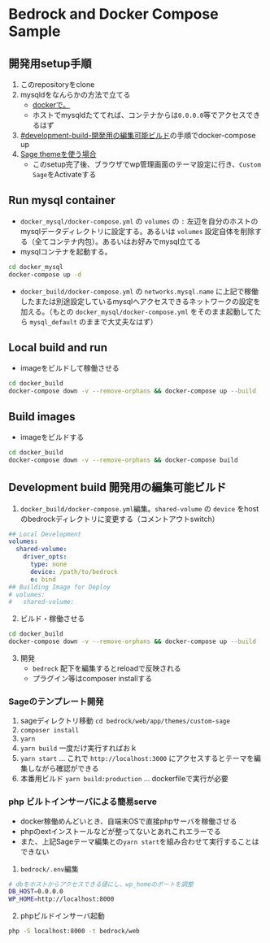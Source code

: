 
# Bedrock and Docker Compose Sample

## 開発用setup手順

1. このrepositoryをclone
2. mysqldをなんらかの方法で立てる
   - [dockerで。](#fisrtly-run-mysql-container)
   - ホストでmysqldたててれば、コンテナからは`0.0.0.0`等でアクセスできるはず
3. [#development-build-開発用の編集可能ビルド](#development-build-開発用の編集可能ビルド)の手順でdocker-compose up
4. [Sage themeを使う場合](#sageのテンプレート開発)
   - このsetup完了後、ブラウザでwp管理画面のテーマ設定に行き、`Custom Sage`をActivateする


## Run mysql container

- `docker_mysql/docker-compose.yml` の `volumes` の `:` 左辺を自分のホストのmysqlデータディレクトリに設定する。あるいは `volumes` 設定自体を削除する（全てコンテナ内包）。あるいはお好みでmysql立てる
- mysqlコンテナを起動する。

```sh
cd docker_mysql
docker-compose up -d
```

- `docker_build/docker-compose.yml` の `networks.mysql.name` に上記で稼働したまたは別途設定しているmysqlへアクセスできるネットワークの設定を加える。（もとの `docker_mysql/docker-compose.yml` をそのまま起動してたら `mysql_default` のままで大丈夫なはず）

## Local build and run

- imageをビルドして稼働させる

```sh
cd docker_build
docker-compose down -v --remove-orphans && docker-compose up --build
```

## Build images

- imageをビルドする

```sh
cd docker_build
docker-compose down -v --remove-orphans && docker-compose build
```

## Development build 開発用の編集可能ビルド

1. `docker_build/docker-compose.yml`編集。`shared-volume` の `device` をhostのbedrockディレクトリに変更する（コメントアウトswitch）

  ```yml
  ## Local Development
  volumes:
    shared-volume:
      driver_opts:
        type: none
        device: /path/to/bedrock
        o: bind
  ## Building Image for Deploy
  # volumes:
  #   shared-volume:
  ```

2. ビルド・稼働させる

  ```sh
  cd docker_build
  docker-compose down -v --remove-orphans && docker-compose up --build
  ```

3. 開発
   - `bedrock` 配下を編集するとreloadで反映される
   - プラグイン等はcomposer installする

### Sageのテンプレート開発

1. sageディレクトリ移動 `cd bedrock/web/app/themes/custom-sage`
2. `composer install`
3. `yarn`
4. `yarn build` 一度だけ実行すればおｋ
5. `yarn start` ... これで `http://localhost:3000` にアクセスするとテーマを編集しながら確認ができる
6. 本番用ビルド `yarn build:production` ... dockerfileで実行が必要

### php ビルトインサーバによる簡易serve

- docker稼働めんどいとき、自端末OSで直接phpサーバを稼働させる
- phpのextインストールなどが整ってないとあれこれエラーでる
- また、上記Sageテーマ編集との`yarn start`を組み合わせて実行することはできない

1. `bedrock/.env`編集

```sh
# dbをホストからアクセスできる値にし、wp_homeのポートを調整
DB_HOST=0.0.0.0
WP_HOME=http://localhost:8000
```

2. phpビルドインサーバ起動

```sh
php -S localhost:8000 -t bedrock/web
```
